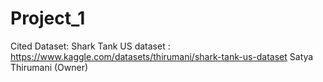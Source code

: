 # Project_1

Cited Dataset:
Shark Tank US dataset : https://www.kaggle.com/datasets/thirumani/shark-tank-us-dataset 
Satya Thirumani (Owner)
